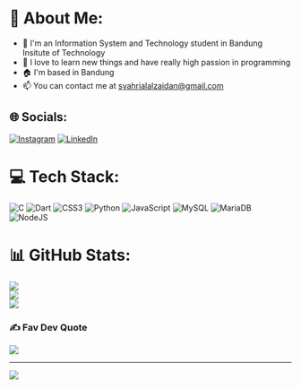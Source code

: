 # 💫 About Me:
- 🔭 I'm an Information System and Technology student in Bandung Insitute of Technology<br>
- 🤔 I love to learn new things and have really high passion in programming
- 🏠 I'm based in Bandung<br>
- 📫 You can contact me at syahrialalzaidan@gmail.com<br>


## 🌐 Socials:
[![Instagram](https://img.shields.io/badge/Instagram-%23E4405F.svg?logo=Instagram&logoColor=white)](https://instagram.com/syahrialzaidan) [![LinkedIn](https://img.shields.io/badge/LinkedIn-%230077B5.svg?logo=linkedin&logoColor=white)](https://linkedin.com/in/mochamadsyahrialalzaidan) 

# 💻 Tech Stack:
![C](https://img.shields.io/badge/c-%2300599C.svg?style=for-the-badge&logo=c&logoColor=white) ![Dart](https://img.shields.io/badge/dart-%230175C2.svg?style=for-the-badge&logo=dart&logoColor=white) ![CSS3](https://img.shields.io/badge/css3-%231572B6.svg?style=for-the-badge&logo=css3&logoColor=white) ![Python](https://img.shields.io/badge/python-3670A0?style=for-the-badge&logo=python&logoColor=ffdd54) ![JavaScript](https://img.shields.io/badge/javascript-%23323330.svg?style=for-the-badge&logo=javascript&logoColor=%23F7DF1E) ![MySQL](https://img.shields.io/badge/mysql-%2300f.svg?style=for-the-badge&logo=mysql&logoColor=white) ![MariaDB](https://img.shields.io/badge/MariaDB-003545?style=for-the-badge&logo=mariadb&logoColor=white) ![NodeJS](https://img.shields.io/badge/node.js-6DA55F?style=for-the-badge&logo=node.js&logoColor=white)
# 📊 GitHub Stats:
![](https://github-readme-stats.vercel.app/api?username=syahrialalzaidan&theme=dark&hide_border=false&include_all_commits=false&count_private=false)<br/>
![](https://github-readme-streak-stats.herokuapp.com/?user=syahrialalzaidan&theme=dark&hide_border=false)<br/>
![](https://github-readme-stats.vercel.app/api/top-langs/?username=syahrialalzaidan&theme=dark&hide_border=false&include_all_commits=false&count_private=false&layout=compact)

### ✍️ Fav Dev Quote
![](https://quotes-github-readme.vercel.app/api?type=horizontal&theme=radical)

---
[![](https://visitcount.itsvg.in/api?id=syahrialalzaidan&icon=0&color=0)](https://visitcount.itsvg.in)

<!-- Proudly created with GPRM ( https://gprm.itsvg.in ) -->
